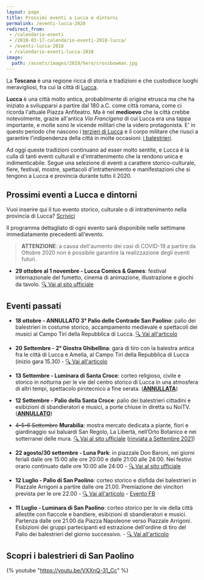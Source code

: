 ```yaml
---
layout: page
title: Prossimi eventi a Lucca e dintorni
permalink: /eventi-lucca-2020
redirect_from:
 - /calendario-eventi
 - /2018-03-17-calendario-eventi-2018-lucca/
 - /eventi-lucca-2018
 - /calendario-eventi-lucca-2018
image:
  path: /assets/images/2019/hero/crossbowman.jpg
---
```


La **Toscana** è una regione ricca di storia e tradizioni e che custodisce
luoghi meravigliosi, fra cui la città di [Lucca](/lucca).

**Lucca** è una città molto antica, probabilmente di origine etrusca ma che ha
iniziato a svilupparsi a partire dal 180 a.C. come città romana, come ci ricorda
l'attuale Piazza Anfiteatro. Ma è nel **medioevo** che la città crebbe
notevolmente, grazie all'antica *Via Francigena* di cui Lucca era una tappa
importante, e molte sono le vicende militari che la videro protagonista. E' in
questo periodo che nascono i [terzieri di
Lucca](https://consanpaolino.org/terzieri-lucca) e il corpo militare che riuscì
a garantire l'indipendenza della città in molte occasioni: [i
balestrieri](/lucca-balestrieri-medioevo-storia).

Ad oggi queste tradizioni continuano ad esser molto sentite, e Lucca è la culla
di tanti eventi culturali e d'intrattenimento che la rendono unica e
indimenticabile. Segue una selezione di eventi a carattere storico-culturale,
fiere, festival, mostre, spettacoli d'intrattenimento e manifestazioni che si
tengono a Lucca e provincia durante tutto il 2020.

## Prossimi eventi a Lucca e dintorni

Vuoi inserire qui il tuo evento storico, culturale o di intrattenimento nella
provincia di Lucca? [Scrivici](/contatti)

Il programma dettagliato di ogni evento sarà disponibile nelle settimane
immediatamente precedenti all'evento.

> **ATTENZIONE**: a causa dell'aumento dei casi di COVID-19 a partire da Ottobre
> 2020 non è possibile garantire la realizzazione degli eventi futuri.

* **29 ottobre al 1 novembre - Lucca Comics & Games**: festival internazionale
  del fumetto, cinema di animazione, illustrazione e giochi da tavolo. [:mag:
  Vai al sito ufficiale](https://www.luccacomicsandgames.com)

## Eventi passati

* **18 ottobre - ANNULLATO 3° Palio delle Contrade San Paolino**: palio dei balestrieri in
  costume storico, accampamento medievale e spettacoli dei musici al Campo Tiri
  della Repubblica di Lucca. [:mag: Vai all'articolo](/2020/3-palio-contrade-san-paolino)

* **20 Settembre - 2° Giostra Ghibellina**: gara di tiro con la balestra antica fra
  le città di Lucca e Amelia, al Campo Tiri della Repubblica di Lucca (inizio
  gara 15.30) - [:mag: Vai all'articolo](/2020/2a-giostra-ghibellina)

* **13 Settembre - Luminara di Santa Croce**: corteo religioso, civile e storico
  in notturna per le vie del centro storico di Lucca in una atmosfera di altri
  tempi, spettacolo pirotecnico a fine serata. ([**ANNULLATA**](https://www.luccaindiretta.it/dalla-citta/2020/09/02/santa-croce-annullate-la-processione-del-13-e-la-fiera-di-borgo-giannotti/194553/))

* **12 Settembre - Palio della Santa Croce**: palio dei balestrieri cittadini e
  esibizioni di sbandieratori e musici, a porte chiuse in diretta su NoiTV.
  ([**ANNULLATO**](/2020/palio-santa-croce))

* ~~4-5-6 Settembre~~ **Murabilia**: mostra mercato dedicata a piante, fiori e
  giardinaggio sui baluardi San Regolo, La Libertà, nell’Orto Botanico e nei
  sotterranei delle mura. [:mag: Vai al sito
  ufficiale](https://www.murabilia.com/) ([rinviata a Settembre
  2021](https://www.luccaindiretta.it/cultura-e-spettacoli/2020/07/15/eventi-a-lucca-murabilia-rinviata-a-settembre-2021/188051/))

* **22 agosto/30 settembre - Luna Park**: in piazzale Don Baroni, nei giorni
  feriali dalle ore 15:00 alle ore 20:00 e dalle 21:00 alle 24:00. Nei festivi
  orario continuato dalle ore 10:00 alle 24:00 - [:mag: Vai al sito
  ufficiale](https://www.turismo.lucca.it/node/3689)

* **12 Luglio - Palio di San Paolino**: corteo storico e disfida dei balestrieri
  in Piazzale Arrigoni a partire dalle ore 21.00. Premiazione dei vincitori
  prevista per le ore 22.00 - [:mag: Vai all'articolo](/2020/giorni-san-paolino) - [Evento FB](https://www.facebook.com/events/317566119401163)

* **11 Luglio - Luminara di San Paolino**: corteo storico per le vie della città
  allestite con fiaccole e bandiere, esibizioni di sbandieratori e musici.
  Partenza dalle ore 21.00 da Piazza Napoleone verso Piazzale Arrigoni.
  Esibizioni dei gruppi partecipanti ed estrazione dell'ordine di tiro del Palio
  dei balestrieri del giorno successivo. - [:mag: Vai all'articolo](/2020/giorni-san-paolino)

## Scopri i balestrieri di San Paolino

{% youtube "https://youtu.be/VXXnQ-31_Cc" %}
